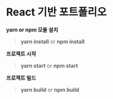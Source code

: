# React 기반 포트폴리오

**yarn or npm 모듈 설치**
> **yarn install** or **npm install**

**프로젝트 시작**
> **yarn start** or **npm start**

**프로젝트 빌드**
>**yarn build** or **npm build**
